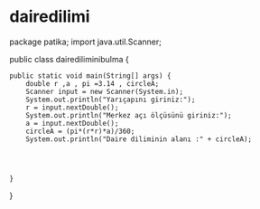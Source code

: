 # dairedilimi
package patika;
import java.util.Scanner;


public class dairediliminibulma {

	public static void main(String[] args) {
		double r ,a , pi =3.14 , circleA;
		Scanner input = new Scanner(System.in);
		System.out.println("Yarıçapını giriniz:");
		r = input.nextDouble();
		System.out.println("Merkez açı ölçüsünü giriniz:");
		a = input.nextDouble();
		circleA = (pi*(r*r)*a)/360;
		System.out.println("Daire diliminin alanı :" + circleA);
				
		
	

	}

}
